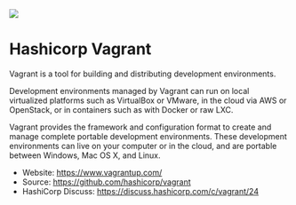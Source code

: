 
<img src= "https://www.vagrantup.com/img/logo-hashicorp.svg">

# Hashicorp Vagrant

Vagrant is a tool for building and distributing development environments.

Development environments managed by Vagrant can run on local virtualized platforms such as VirtualBox or VMware, in the cloud via AWS or OpenStack, or in containers such as with Docker or raw LXC.

Vagrant provides the framework and configuration format to create and manage complete portable development environments. These development environments can live on your computer or in the cloud, and are portable between Windows, Mac OS X, and Linux.

- Website: https://www.vagrantup.com/
- Source: https://github.com/hashicorp/vagrant
- HashiCorp Discuss: https://discuss.hashicorp.com/c/vagrant/24
